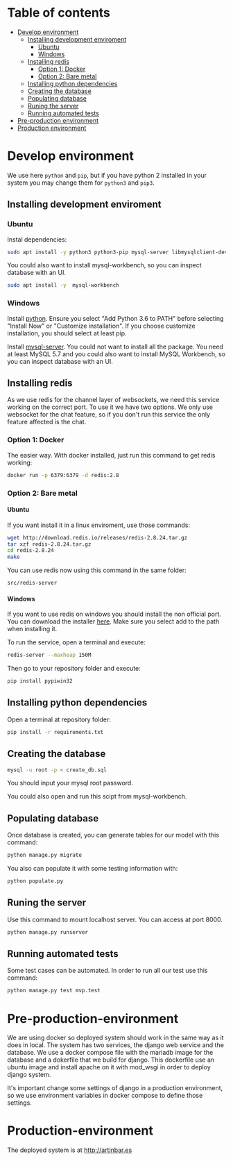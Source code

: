 
# Table of contents
 * [Develop environment](#Develop-environment)
   * [Installing development enviroment](#Installing-development-enviroment)
     * [Ubuntu](#Ubuntu)
     * [Windows](#Windows)
   * [Installing redis](#Installing-redis)
     * [Option 1: Docker](#Option-1)
     * [Option 2: Bare metal](#Option-2)
   * [Installing python dependencies](#Installing-python-dependencies)
   * [Creating the database](#Creating-the-database)
   * [Populating database](#Populating-database)
   * [Runing the server](#Runing-the-server)
   * [Running automated tests](#Running-automated-tests)
 * [Pre-production environment](#Pre-production-environment)
 * [Production environment](#Production-environment)

# <a name="Develop-environment"></a>Develop environment

We use here ```python``` and ```pip```, but if you have python 2 installed in your system you may change them for ```python3``` and ```pip3```.

## <a name="Installing-development-enviroment"></a>Installing development enviroment

### <a name="Ubuntu"></a>Ubuntu

Instal dependencies:

```bash
sudo apt install -y python3 python3-pip mysql-server libmysqlclient-dev
```

You could also want to install mysql-workbench, so you can inspect database with an UI.

```bash
sudo apt install -y  mysql-workbench
```

### <a name="Windows"></a>Windows

Install [python](https://www.python.org/ftp/python/3.6.4/python-3.6.4.exe). Ensure you select "Add Python 3.6 to PATH" before selecting "Install Now" or "Customize installation". If you choose customize installation, you should select at least pip.

Install [mysql-server](https://dev.mysql.com/get/Downloads/MySQLInstaller/mysql-installer-web-community-5.7.21.0.msi). You could not want to install all the package. You need at least MySQL 5.7 and you could also want to install MySQL Workbench, so you can inspect database with an UI.

## <a name="Installing-redis"></a>Installing redis

As we use redis for the channel layer of websockets, we need this service working on the correct port. To use it we have two options. We only use websocket for the chat feature, so if you don't run this service the only feature affected is the chat.

### <a name="Option-1"></a>Option 1: Docker

The easier way. With docker installed, just run this command to get redis working:

```bash
docker run -p 6379:6379 -d redis:2.8
```

### <a name="Option-2"></a>Option 2: Bare metal

#### Ubuntu

If you want install it in a linux enviroment,  use those commands:

```bash
wget http://download.redis.io/releases/redis-2.8.24.tar.gz
tar xzf redis-2.8.24.tar.gz
cd redis-2.8.24
make
```

You can use redis now using this command in the same folder:

```bash
src/redis-server
```

#### Windows

If you want to use redis on windows you should install the non official port. You can download the installer [here](https://github.com/MicrosoftArchive/redis/releases/download/win-2.8.2402/Redis-x64-2.8.2402.msi). Make sure you select add to the path when installing it.

To run the service, open a terminal and execute:

```bash
redis-server --maxheap 150M
```

Then go to your repository folder and execute:

```bash
pip install pypiwin32
```


## <a name="Installing-python-dependencies"></a>Installing python dependencies
Open a terminal at repository folder:

```bash
pip install -r requirements.txt
```

## <a name="Creating-the-database"></a>Creating the database

```bash
mysql -u root -p < create_db.sql
```

You should input your mysql root password.

You could also open and run this scipt from mysql-workbench.

## <a name="Populating-database"></a>Populating database
Once database is created, you can generate tables for our model with this command:

```bash
python manage.py migrate
```

You also can populate it with some testing information with:

```bash
python populate.py
```

## <a name="Runing-the-server"></a>Runing the server
Use this command to mount localhost server. You can access at port 8000.

```bash
python manage.py runserver
```

## <a name="Running-automated-tests"></a>Running automated tests
Some test cases can be automated. In order to run all our test use this command:

```bash
python manage.py test mvp.test
```

# <a name="Pre-production-environment"></a>Pre-production-environment
We are using docker so deployed system should work in the same way as it does in local. The system has two services, the django web service and the database. We use a docker compose file with the mariadb image for the database and a dokerfile that we build for django. This dockerfile use an ubuntu image and install apache on it with mod_wsgi in order to deploy django system.

It's important change some settings of django in a production environment, so we use environment variables in docker compose to define those settings.

# <a name="Production-environment"></a>Production-environment
The deployed system is at http://artinbar.es

